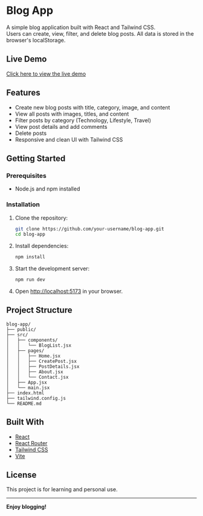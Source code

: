 # Blog App

A simple blog application built with React and Tailwind CSS.  
Users can create, view, filter, and delete blog posts. All data is stored in the browser's localStorage.

## Live Demo

[Click here to view the live demo](https://blog-app-sandy-omega.vercel.app/)

## Features

- Create new blog posts with title, category, image, and content
- View all posts with images, titles, and content
- Filter posts by category (Technology, Lifestyle, Travel)
- View post details and add comments
- Delete posts
- Responsive and clean UI with Tailwind CSS

## Getting Started

### Prerequisites

- Node.js and npm installed

### Installation

1. Clone the repository:
    ```sh
    git clone https://github.com/your-username/blog-app.git
    cd blog-app
    ```

2. Install dependencies:
    ```sh
    npm install
    ```

3. Start the development server:
    ```sh
    npm run dev
    ```

4. Open [http://localhost:5173](http://localhost:5173) in your browser.

## Project Structure

```
blog-app/
├── public/
├── src/
│   ├── components/
│   │   └── BlogList.jsx
│   ├── pages/
│   │   ├── Home.jsx
│   │   ├── CreatePost.jsx
│   │   ├── PostDetails.jsx
│   │   ├── About.jsx
│   │   └── Contact.jsx
│   ├── App.jsx
│   └── main.jsx
├── index.html
├── tailwind.config.js
└── README.md
```

## Built With

- [React](https://react.dev/)
- [React Router](https://reactrouter.com/)
- [Tailwind CSS](https://tailwindcss.com/)
- [Vite](https://vitejs.dev/)

## License

This project is for learning and personal use.

---

**Enjoy blogging!**

